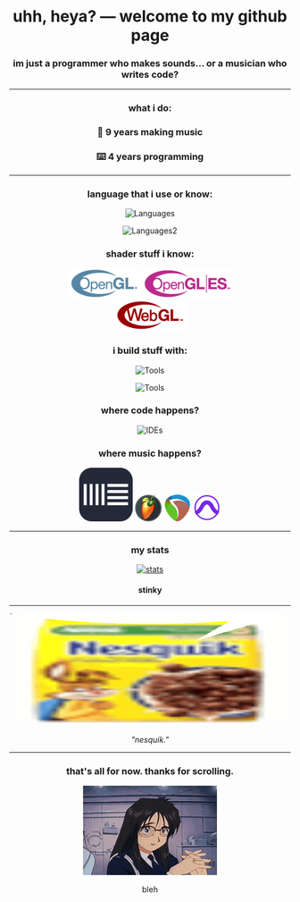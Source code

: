 <div align="center">

<h1>uhh, heya? — welcome to my github page</h1>
<h3>im just a programmer who makes sounds... or a musician who writes code?</h3>

---

### what i do:

### 🎹 **9 years** making music

### ⌨️ **4 years** programming

---

### language that i use or know:

![Languages](https://skillicons.dev/icons?i=haxe,cpp,cs,py,c)

![Languages2](https://skillicons.dev/icons?i=java,kotlin,js,lua)

### shader stuff i know:

<img src="img/gl/gl.png" alt="opengl" />
<img src="img/gl/gles.png" alt="opengl-es" />
</br>
<img src="img/gl/webgl.png" alt="webgl" />

### i build stuff with:

![Tools](https://skillicons.dev/icons?i=haxeflixel,unity,dotnet)

![Tools](https://skillicons.dev/icons?i=qt,godot,git)

### where code happens?

![IDEs](https://skillicons.dev/icons?i=vscode,visualstudio,idea)

### where music happens?

<img src="img/daw/ableton.svg" alt="ableton" />

<img src="img/daw/fl.png" alt="fl" />

<img src="img/daw/reaper.png" alt="reaper" />

<img src="img/daw/protools.png" alt="protools" />

---

### my stats

[![stats](https://github-readme-stats.vercel.app/api?username=dtwotwo&show_icons=true&theme=tokyonight&text_bold=true)](https://github.com/anuraghazra/github-readme-stats)

#### stinky

---

<img src="img/nesquik.gif" width="500" height="200" alt="nesquick" />
<p><i>"nesquik."</i></p>

---

### that's all for now. thanks for scrolling.

<img src="img/bleh.gif" alt="goodbye" />

bleh

</div>
